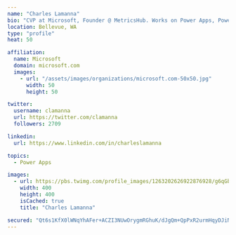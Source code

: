```yaml
---
name: "Charles Lamanna"
bio: "CVP at Microsoft, Founder @ MetricsHub. Works on Power Apps, Power Automate, Power Virtual Agent, Common Data Service and Dynamics 365."
location: Bellevue, WA
type: "profile"
heat: 50

affiliation:
  name: Microsoft
  domain: microsoft.com
  images:
    - url: "/assets/images/organizations/microsoft.com-50x50.jpg"
      width: 50
      height: 50

twitter:
  username: clamanna
  url: https://twitter.com/clamanna
  followers: 2709

linkedin:
  url: https://www.linkedin.com/in/charleslamanna

topics:
  - Power Apps

images:
  - url: https://pbs.twimg.com/profile_images/1263202626922876928/g6qGbHZ-_400x400.jpg
    width: 400
    height: 400
    isCached: true
    title: "Charles Lamanna"

secured: "Qt6s1KfX0lWNqYhAFer+ACZI3NUwOrygmRGhuK/dJgQm+QpPxR2urmHqyDJiNrVI2KSYPPJOjqN9wFHEYEycptURhi5gVxT8ehKbJYv4HfHvAsvdUvmsG4NU3Se08DPnTHTr0MYMLwnNVF+d+uAZuG4rrg6z3Ecg6O9X8GvrD1sWeyZNQ8YXx1sG5W+IGVi7ZgNEwCoM77tsEJ7jKpLSr2e5AncH5FlF5A0X5FcXRikDbBDHnM395w4OZfsujJaYYJYBn53mIXYpd0C8LA16vICrJOJ4dz3Vjji+qtiyMsgRza51zM1piFUzs/j3vdqAYru73FJCMPa6TD5HTe/Xbok3DURQbZNNykQCc1i4LvZbllAXzD6e6yrUxcEDypwoDo2fXhOaneV8mIADerymXwAeNLqfoT1M871cROkOPwc=;P5FKm1mOPZ+vQBT2+YKn1w=="
---
```


